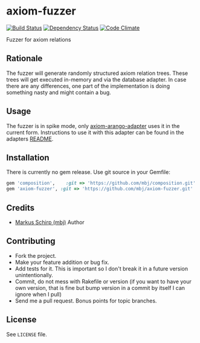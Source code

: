 axiom-fuzzer
==============

[![Build Status](https://secure.travis-ci.org/mbj/axiom-fuzzer.png?branch=master)](http://travis-ci.org/mbj/axiom-fuzzer)
[![Dependency Status](https://gemnasium.com/mbj/axiom-fuzzer.png)](https://gemnasium.com/mbj/axiom-fuzzer)
[![Code Climate](https://codeclimate.com/github/mbj/axiom-fuzzer.png)](https://codeclimate.com/github/mbj/axiom-fuzzer)

Fuzzer for axiom relations

Rationale
---------

The fuzzer will generate randomly structured axiom relation trees. These trees will get executed in-memory and via
the database adapter. In case there are any differences, one part of the implementation is doing something nasty and
might contain a bug.

Usage
-----

The fuzzer is in spike mode, only [axiom-arango-adapter](https://github.com/mbj/axiom-arango-adapter) uses it in the current form.
Instructions to use it with this adapter can be found in the adapters [README](https://github.com/mbj/axiom-arango-adapter#fuzzer).

Installation
------------

There is currently no gem release. Use git source in your Gemfile:

```ruby
gem 'composition',    :git => 'https://github.com/mbj/composition.git'
gem 'axiom-fuzzer', :git => 'https://github.com/mbj/axiom-fuzzer.git'
```

Credits
-------

* [Markus Schirp (mbj)](https://github.com/mbj) Author

Contributing
-------------

* Fork the project.
* Make your feature addition or bug fix.
* Add tests for it. This is important so I don't break it in a
  future version unintentionally.
* Commit, do not mess with Rakefile or version
  (if you want to have your own version, that is fine but bump version in a commit by itself I can ignore when I pull)
* Send me a pull request. Bonus points for topic branches.

License
-------

See `LICENSE` file.
